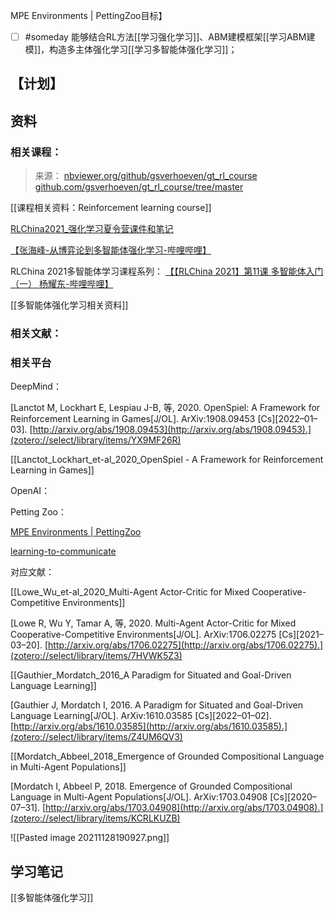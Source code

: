 MPE Environments | PettingZoo目标】


- [ ] #someday 能够结合RL方法[[学习强化学习]]、ABM建模框架[[学习ABM建模]]，构造多主体强化学习[[学习多智能体强化学习]]；

## 【计划】


## 资料




### 相关课程：


> 来源：
> [nbviewer.org/github/gsverhoeven/gt_rl_course](https://nbviewer.org/github/gsverhoeven/gt_rl_course)
> [github.com/gsverhoeven/gt_rl_course/tree/master](https://github.com/gsverhoeven/gt_rl_course/tree/master/)


[[课程相关资料：Reinforcement learning course]]



[RLChina2021_强化学习夏令营课件和笔记](file:///Users/ethan/Documents/CoreFiles/ReadingsFile/计算科学/多智能体强化学习/RLChina2021_强化学习夏令营课件和笔记)

[【张海峰-从博弈论到多智能体强化学习-哔哩哔哩】](https://b23.tv/xaOJcjE)


RLChina 2021多智能体学习课程系列：
[【【RLChina 2021】第11课 多智能体入门（一） 杨耀东-哔哩哔哩】](https://b23.tv/kcYpLVF) 




[[多智能体强化学习相关资料]]






### 相关文献：




### 相关平台


DeepMind：

[Lanctot M, Lockhart E, Lespiau J-B, 等, 2020. OpenSpiel: A Framework for Reinforcement Learning in Games[J/OL]. ArXiv:1908.09453 [Cs][2022–01–03]. [http://arxiv.org/abs/1908.09453](http://arxiv.org/abs/1908.09453).](zotero://select/library/items/YX9MF26R)

[[Lanctot_Lockhart_et-al_2020_OpenSpiel - A Framework for Reinforcement Learning in Games]]



OpenAI：

Petting Zoo：

[MPE Environments | PettingZoo](https://github.com/Farama-Foundation/PettingZoo)


[learning-to-communicate](https://openai.com/blog/learning-to-communicate/)

对应文献：

[[Lowe_Wu_et-al_2020_Multi-Agent Actor-Critic for Mixed Cooperative-Competitive Environments]]

[Lowe R, Wu Y, Tamar A, 等, 2020. Multi-Agent Actor-Critic for Mixed Cooperative-Competitive Environments[J/OL]. ArXiv:1706.02275 [Cs][2021–03–20]. [http://arxiv.org/abs/1706.02275](http://arxiv.org/abs/1706.02275).](zotero://select/library/items/7HVWK5Z3)

[[Gauthier_Mordatch_2016_A Paradigm for Situated and Goal-Driven Language Learning]]

[Gauthier J, Mordatch I, 2016. A Paradigm for Situated and Goal-Driven Language Learning[J/OL]. ArXiv:1610.03585 [Cs][2022–01–02]. [http://arxiv.org/abs/1610.03585](http://arxiv.org/abs/1610.03585).](zotero://select/library/items/Z4UM6QV3)

[[Mordatch_Abbeel_2018_Emergence of Grounded Compositional Language in Multi-Agent Populations]]

[Mordatch I, Abbeel P, 2018. Emergence of Grounded Compositional Language in Multi-Agent Populations[J/OL]. ArXiv:1703.04908 [Cs][2020–07–31]. [http://arxiv.org/abs/1703.04908](http://arxiv.org/abs/1703.04908).](zotero://select/library/items/KCRLKUZB)

![[Pasted image 20211128190927.png]]

## 学习笔记

[[多智能体强化学习]]
